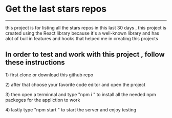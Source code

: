 <h1> Get the last stars repos </h1>
<hr>
<p>this project is for listing all the stars repos in this last 30 days  , this project is created using the React library because it's a well-known library and has alot of buil in features and hooks that helped me in creating this projects </p>

<h2>In order to test and work with this project , follow these instructions</h2>

<p> 1) first clone or download this github repo</p>
<p> 2) after that choose your favorite code editor and open the project  </p>
<p> 3) then open a terminnal and type "npm i " to install all the needed npm packeges for the appliction to work  </p>
<p> 4) lastly type "npm start " to start the server and enjoy testing  </p>
